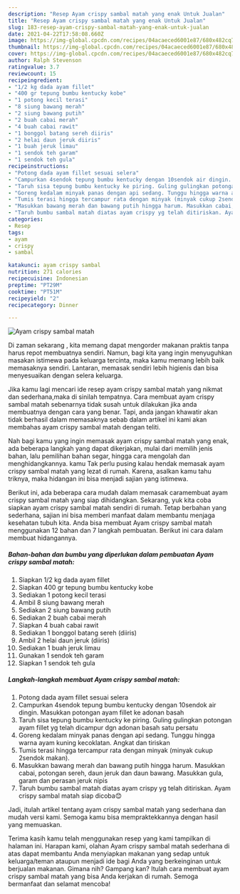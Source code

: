 ```yaml
---
description: "Resep Ayam crispy sambal matah yang enak Untuk Jualan"
title: "Resep Ayam crispy sambal matah yang enak Untuk Jualan"
slug: 183-resep-ayam-crispy-sambal-matah-yang-enak-untuk-jualan
date: 2021-04-22T17:58:08.660Z
image: https://img-global.cpcdn.com/recipes/04acaeced6001e87/680x482cq70/ayam-crispy-sambal-matah-foto-resep-utama.jpg
thumbnail: https://img-global.cpcdn.com/recipes/04acaeced6001e87/680x482cq70/ayam-crispy-sambal-matah-foto-resep-utama.jpg
cover: https://img-global.cpcdn.com/recipes/04acaeced6001e87/680x482cq70/ayam-crispy-sambal-matah-foto-resep-utama.jpg
author: Ralph Stevenson
ratingvalue: 3.7
reviewcount: 15
recipeingredient:
- "1/2 kg dada ayam fillet"
- "400 gr tepung bumbu kentucky kobe"
- "1 potong kecil terasi"
- "8 siung bawang merah"
- "2 siung bawang putih"
- "2 buah cabai merah"
- "4 buah cabai rawit"
- "1 bonggol batang sereh diiris"
- "2 helai daun jeruk diiris"
- "1 buah jeruk limau"
- "1 sendok teh garam"
- "1 sendok teh gula"
recipeinstructions:
- "Potong dada ayam fillet sesuai selera"
- "Campurkan 4sendok tepung bumbu kentucky dengan 10sendok air dingin. Masukkan potongan ayam fillet ke adonan basah"
- "Taruh sisa tepung bumbu kentucky ke piring. Guling gulingkan potongan ayam fillet yg telah dicampur dgn adonan basah satu persatu"
- "Goreng kedalam minyak panas dengan api sedang. Tunggu hingga warna ayam kuning kecoklatan. Angkat dan tiriskan"
- "Tumis terasi hingga tercampur rata dengan minyak (minyak cukup 2sendok makan)."
- "Masukkan bawang merah dan bawang putih hingga harum. Masukkan cabai, potongan sereh, daun jeruk dan daun bawang. Masukkan gula, garam dan perasan jeruk nipis"
- "Taruh bumbu sambal matah diatas ayam crispy yg telah ditiriskan. Ayam crispy sambal matah siap dicoba😊"
categories:
- Resep
tags:
- ayam
- crispy
- sambal

katakunci: ayam crispy sambal 
nutrition: 271 calories
recipecuisine: Indonesian
preptime: "PT29M"
cooktime: "PT51M"
recipeyield: "2"
recipecategory: Dinner

---
```



![Ayam crispy sambal matah](https://img-global.cpcdn.com/recipes/04acaeced6001e87/680x482cq70/ayam-crispy-sambal-matah-foto-resep-utama.jpg)

Di zaman  sekarang , kita memang dapat mengorder makanan praktis tanpa harus repot membuatnya sendiri. Namun, bagi kita yang ingin menyuguhkan masakan istimewa pada keluarga tercinta, maka kamu memang lebih baik memasaknya sendiri. Lantaran, memasak sendiri lebih higienis dan bisa menyesuaikan dengan selera keluarga.

Jika kamu lagi mencari ide resep ayam crispy sambal matah yang nikmat dan sederhana,maka di sinilah tempatnya. Cara membuat ayam crispy sambal matah  sebenarnya tidak susah untuk dilakukan jika anda membuatnya dengan cara yang benar. Tapi, anda jangan khawatir akan tidak berhasil dalam memasaknya 
sebab dalam artikel ini kami akan membahas ayam crispy sambal matah dengan teliti.  



Nah bagi kamu yang ingin memasak ayam crispy sambal matah yang enak, ada beberapa langkah yang dapat dikerjakan, mulai dari memilih jenis bahan, lalu pemilihan bahan segar, hingga cara mengolah dan menghidangkannya. kamu Tak perlu pusing kalau hendak memasak ayam crispy sambal matah yang lezat di rumah. Karena, asalkan kamu  tahu triknya, maka hidangan ini bisa menjadi sajian yang istimewa.

Berikut ini, ada beberapa cara mudah dalam memasak caramembuat ayam crispy sambal matah yang siap dihidangkan. Sekarang, yuk kita coba siapkan ayam crispy sambal matah sendiri di rumah. Tetap berbahan yang sederhana, sajian ini bisa memberi manfaat dalam membantu menjaga kesehatan tubuh kita. Anda bisa membuat Ayam crispy sambal matah menggunakan 12 bahan dan 7 langkah pembuatan. Berikut ini cara dalam membuat hidangannya.

<!--inarticleads1-->

##### Bahan-bahan dan bumbu yang diperlukan dalam pembuatan Ayam crispy sambal matah:

1. Siapkan 1/2 kg dada ayam fillet
1. Siapkan 400 gr tepung bumbu kentucky kobe
1. Sediakan 1 potong kecil terasi
1. Ambil 8 siung bawang merah
1. Sediakan 2 siung bawang putih
1. Sediakan 2 buah cabai merah
1. Siapkan 4 buah cabai rawit
1. Sediakan 1 bonggol batang sereh (diiris)
1. Ambil 2 helai daun jeruk (diiris)
1. Sediakan 1 buah jeruk limau
1. Gunakan 1 sendok teh garam
1. Siapkan 1 sendok teh gula




<!--inarticleads2-->

##### Langkah-langkah membuat Ayam crispy sambal matah:

1. Potong dada ayam fillet sesuai selera
1. Campurkan 4sendok tepung bumbu kentucky dengan 10sendok air dingin. Masukkan potongan ayam fillet ke adonan basah
1. Taruh sisa tepung bumbu kentucky ke piring. Guling gulingkan potongan ayam fillet yg telah dicampur dgn adonan basah satu persatu
1. Goreng kedalam minyak panas dengan api sedang. Tunggu hingga warna ayam kuning kecoklatan. Angkat dan tiriskan
1. Tumis terasi hingga tercampur rata dengan minyak (minyak cukup 2sendok makan).
1. Masukkan bawang merah dan bawang putih hingga harum. Masukkan cabai, potongan sereh, daun jeruk dan daun bawang. Masukkan gula, garam dan perasan jeruk nipis
1. Taruh bumbu sambal matah diatas ayam crispy yg telah ditiriskan. Ayam crispy sambal matah siap dicoba😊




Jadi, itulah artikel tentang  ayam crispy sambal matah  yang sederhana dan mudah versi kami. Semoga kamu bisa mempraktekkannya dengan hasil yang memuaskan. 

Terima kasih kamu telah menggunakan resep yang kami tampilkan di halaman ini. Harapan kami, olahan  Ayam crispy sambal matah sederhana di atas dapat membantu Anda menyiapkan makanan yang sedap untuk keluarga/teman ataupun menjadi ide bagi Anda yang berkeinginan untuk berjualan makanan. Gimana nih? Gampang kan? Itulah cara membuat ayam crispy sambal matah yang bisa Anda kerjakan di rumah. Semoga bermanfaat dan selamat mencoba!

